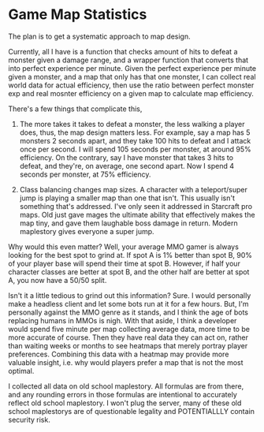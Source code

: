# Game Map Statistics
 
The plan is to get a systematic approach to map design. 


Currently, all I have is a function that checks amount of hits to defeat a monster given a damage range, and a wrapper function that converts that into perfect experience per minute.
Given the perfect experience per minute given a monster, and a map that only has that one monster, I can collect real world data for actual efficiency, then use the ratio between perfect monster exp and real mosnter efficiency on a given map to calculate map efficiency.

There's a few things that complicate this, 
1. The more takes it takes to defeat a monster, the less walking a player does, thus, the map design matters less.
 For example, say a map has 5 monsters 2 seconds apart, and they take 100 hits to defeat and I attack once per second. I will spend 105 seconds per monster, at around 95% efficiency.
 On the contrary, say I have monster that takes 3 hits to defeat, and they're, on average, one second apart. Now I spend 4 seconds per monster, at 75% efficiency.

2. Class balancing changes map sizes. A character with a teleport/super jump is playing a smaller map than one that isn't.
   This usually isn't something that's addressed. I've only seen it addressed in Starcraft pro maps.
   Old just gave mages the ultimate ability that effectively makes the map tiny, and gave them laughable boss damage in return.
   Modern maplestory gives everyone a super jump.

Why would this even matter?
Well, your average MMO gamer is always looking for the best spot to grind at. If spot A is 1% better than spot B, 90% of your player base will spend their time at spot B.
However, if half your character classes are better at spot B, and the other half are better at spot A, you now have a 50/50 split.

Isn't it a little tedious to grind out this information?
Sure. I would personally make a headless client and let some bots run at it for a few hours. But, I'm personally against the MMO genre as it stands, and I think the age of bots replacing humans in MMOs is nigh.
With that aside, I think a developer would spend five minute per map collecting average data, more time to be more accurate of course. Then they have real data they can act on, rather than waiting weeks or months to see heatmaps that merely portray player preferences. Combining this data with a heatmap may provide more valuable insight, i.e. why would players prefer a map that is not the most optimal.

I collected all data on old school maplestory. All formulas are from there, and any rounding errors in those formulas are intentional to accurately reflect old school maplestory.
I won't plug the server, many of these old school maplestorys are of questionable legality and POTENTIALLLY contain security risk.
